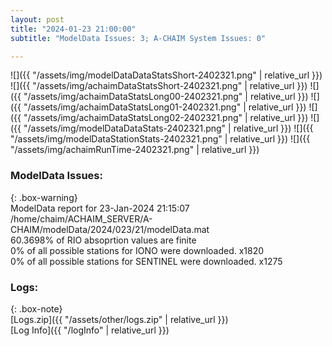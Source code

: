 ```yaml
---
layout: post
title: "2024-01-23 21:00:00"
subtitle: "ModelData Issues: 3; A-CHAIM System Issues: 0"

---
```


![]({{ "/assets/img/modelDataDataStatsShort-2402321.png" | relative_url }})
![]({{ "/assets/img/achaimDataStatsShort-2402321.png" | relative_url }})
![]({{ "/assets/img/achaimDataStatsLong00-2402321.png" | relative_url }})
![]({{ "/assets/img/achaimDataStatsLong01-2402321.png" | relative_url }})
![]({{ "/assets/img/achaimDataStatsLong02-2402321.png" | relative_url }})
![]({{ "/assets/img/modelDataDataStats-2402321.png" | relative_url }})
![]({{ "/assets/img/modelDataStationStats-2402321.png" | relative_url }})
![]({{ "/assets/img/achaimRunTime-2402321.png" | relative_url }})


### ModelData Issues:  
  
{: .box-warning}  
 ModelData report for 23-Jan-2024 21:15:07   
 /home/chaim/ACHAIM_SERVER/A-CHAIM/modelData/2024/023/21/modelData.mat   
 60.3698% of RIO absoprtion values are finite   
 0% of all possible stations for IONO were downloaded. x1820   
 0% of all possible stations for SENTINEL were downloaded. x1275   
  


### Logs:  
  
{: .box-note}  
[Logs.zip]({{ "/assets/other/logs.zip" | relative_url }})  
[Log Info]({{ "/logInfo" | relative_url }})  
